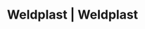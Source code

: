 ---
Link: "file:/Users/vinayakpatel/Downloads/www.weldplast.cz/eshop_products_compare/add/eshop-products-variant174"
product_name: "null"
product_id: "null"
title: "Weldplast | Weldplast"
product_desc: ""
product_specs: ""
product_downloads: ""
href: ""
accessories: ""
similar_products: ""
---